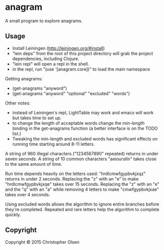 # anagram

A small program to explore anagrams.

## Usage

* Install Leiningen (http://leiningen.org/#install)
* "lein deps" from the root of this project directory will grab the project dependencies, including Clojure.
* "lein repl" will open a repl in the shell.
* in the repl, run "(use '[anagram.core])" to load the main namespace

Getting anagrams:
* (get-anagrams "anyword")
* (get-anagrams "anyword" "optional" "excluded" "words")

Other notes:
* instead of Leiningen's repl, LightTable may work and emacs will work but takes time to set up.
* to change the length of acceptable words change the *min-length* binding in the get-anagrams function (a better interface is on the TODO list.)
* Tweaking the min-length and excluded words has significant effects on running time starting around 8-11 letters.


A string of 960 illegal characters ("1234567890" repeated) returns in under seven seconds.  A string of 10 common characters "aeiourstln" takes close to the same amount of time.

Run time depends heavily on the letters used: "hrdlcmwfgypbvkjxqz" returns in under 2 seconds. Replacing the "z" with an "e" to make "hrdlcmwfgypbvkjxqe" takes over 15 seconds. Replacing the "z" with an "e" and the "q" with an "a" while removing 4 letters to make "cmwfgypbvkjxae" takes over 4 seconds.

Using excluded words allows the algorithm to ignore entire branches before they're completed.  Repeated and rare letters help the algorithm to complete quickly.

## Copyright

Copyright © 2015 Christopher Olsen
